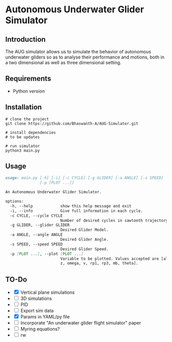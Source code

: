 # Autonomous Underwater Glider Simulator

## Introduction

The AUG simulator allows us to simulate the behavior of autonomous underwater gliders so as to analyse their performance and motions, both in a two dimensional as well as three dimensional setting.

## Requirements

- Python _version_

## Installation

```
# clone the project
git clone https://github.com/Bhaswanth-A/AUG-Simulator.git

# install dependencies
# to be updates

# run simulator
python3 main.py
```

## Usage

```md
usage: main.py [-h] [-i] [-c CYCLE] [-g GLIDER] [-a ANGLE] [-s SPEED]
               [-p [PLOT ...]]

An Autonomous Underwater Glider Simulator.

options:
  -h, --help            show this help message and exit
  -i, --info            Give full information in each cycle.
  -c CYCLE, --cycle CYCLE
                        Number of desired cycles in sawtooth trajectory.
  -g GLIDER, --glider GLIDER
                        Desired Glider Model.
  -a ANGLE, --angle ANGLE
                        Desired Glider Angle.
  -s SPEED, --speed SPEED
                        Desired Glider Speed.
  -p [PLOT ...], --plot [PLOT ...]
                        Variable to be plotted. Values accepted are [all, x,
                        z, omega, v, rp1, rp3, mb, theta].
```

## TO-Do

- <input type="checkbox" checked> Vertical plane simulations
- <input type="checkbox"> 3D simulations
- <input type="checkbox"> PID
- <input type="checkbox"> Export sim data
- <input type="checkbox" checked> Params in YAML/py file
- <input type="checkbox"> Incorporate "An underwater glider flight simulator" paper
- <input type="checkbox"> Myring equations?
- <input type="checkbox"> rw


